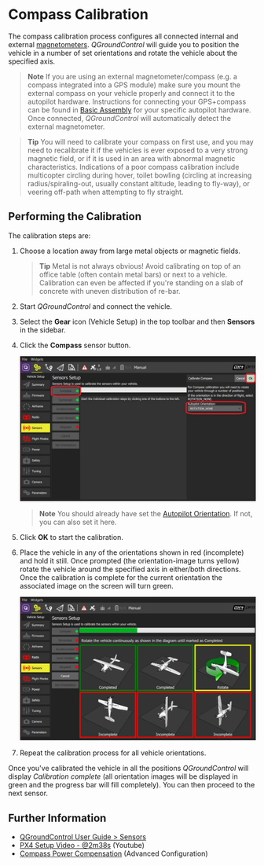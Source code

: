 # Compass Calibration

The compass calibration process configures all connected internal and external [magnetometers](../gps_compass/README.md).
*QGroundControl* will guide you to position the vehicle in a number of set orientations and rotate the vehicle about the specified axis.

> **Note** If you are using an external magnetometer/compass (e.g. a compass integrated into a GPS module) make sure you mount the external compass on your vehicle properly and connect it to the autopilot hardware.
  Instructions for connecting your GPS+compass can be found in [Basic Assembly](../assembly/README.md) for your specific autopilot hardware.
  Once connected, *QGroundControl* will automatically detect the external magnetometer.

<span></span>
> **Tip** You will need to calibrate your compass on first use, and you may need to recalibrate it if the vehicles is ever exposed to a very strong magnetic field, or if it is used in an area with abnormal magnetic characteristics.
  Indications of a poor compass calibration include multicopter circling during hover, toilet bowling (circling at increasing radius/spiraling-out, usually constant altitude, leading to fly-way), or veering off-path when attempting to fly straight.

## Performing the Calibration 

The calibration steps are:

1. Choose a location away from large metal objects or magnetic fields.
   > **Tip** Metal is not always obvious! Avoid calibrating on top of an office table (often contain metal bars) or next to a vehicle. 
     Calibration can even be affected if you're standing on a slab of concrete with uneven distribution of re-bar.
1. Start *QGroundControl* and connect the vehicle.
1. Select the **Gear** icon (Vehicle Setup) in the top toolbar and then **Sensors** in the sidebar.
1. Click the **Compass** sensor button.

   ![Select Compass calibration PX4](../../images/qgc/setup/sensor_compass_select_px4.jpg)
   
   > **Note** You should already have set the [Autopilot Orientation](../config/flight_controller_orientation.md). If not, you can also set it here.

1. Click **OK** to start the calibration. 
1. Place the vehicle in any of the orientations shown in red (incomplete) and hold it still. Once prompted (the orientation-image turns yellow) rotate the vehicle around the specified axis in either/both directions. Once the calibration is complete for the current orientation the associated image on the screen will turn green.
 
   ![Compass calibration steps on PX4](../../images/qgc/setup/sensor_compass_calibrate_px4.jpg)
   
1. Repeat the calibration process for all vehicle orientations.
   
Once you've calibrated the vehicle in all the positions *QGroundControl* will display *Calibration complete* (all orientation images will be displayed in green and the progress bar will fill completely). You can then proceed to the next sensor. 


## Further Information

* [QGroundControl User Guide > Sensors](https://docs.qgroundcontrol.com/en/SetupView/sensors_px4.html#compass)
* [PX4 Setup Video - @2m38s](https://youtu.be/91VGmdSlbo4?t=2m38s) (Youtube)
* [Compass Power Compensation](https://docs.px4.io/master/en/advanced_config/compass_power_compensation.md) (Advanced Configuration)
